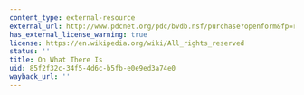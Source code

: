 ```yaml
---
content_type: external-resource
external_url: http://www.pdcnet.org/pdc/bvdb.nsf/purchase?openform&fp=revmetaph&id=revmetaph_1948_0002_0001_0021_0038
has_external_license_warning: true
license: https://en.wikipedia.org/wiki/All_rights_reserved
status: ''
title: On What There Is
uid: 85f2f32c-34f5-4d6c-b5fb-e0e9ed3a74e0
wayback_url: ''
---
```

